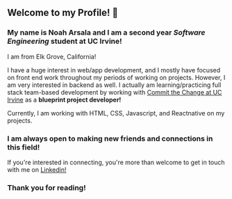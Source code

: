 ## Welcome to my Profile! 👋

### My name is **Noah Arsala** and I am a second year ***Software Engineering*** student at **UC Irvine**!

I am from Elk Grove, California!

I have a huge interest in web/app development, and I mostly have focused on front end work throughout my periods of working on projects. However, I am very interested in backend as well. I actually am learning/practicing full stack team-based development by working with [Commit the Change at UC Irvine](https://github.com/ctc-uci) as a **blueprint project developer!**

Currently, I am working with HTML, CSS, Javascript, and Reactnative on my projects.

### I am always open to making new friends and connections in this field!
If you're interested in connecting, you're more than welcome to get in touch with me on [Linkedin!](https://www.linkedin.com/in/noah-arsala-0324911b3/) 

### Thank you for reading!

